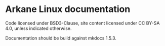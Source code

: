 # Arkane Linux documentation

Code licensed under BSD3-Clause, site content licensed under CC BY-SA 4.0, unless indicated otherwise.

Documentation should be build against mkdocs 1.5.3.
